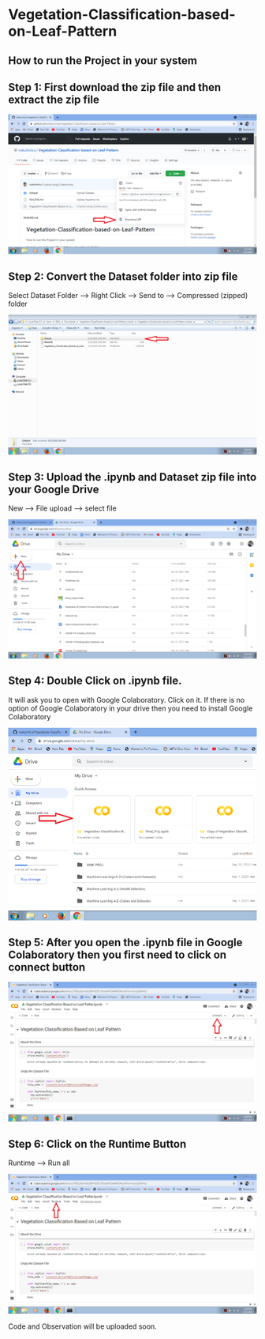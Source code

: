 # Vegetation-Classification-based-on-Leaf-Pattern

## How to run the Project in your system 


## Step 1: First download the zip file and then extract the zip file

![](README_Images/download_zip_file.PNG)


## Step 2: Convert the Dataset folder into zip file
Select Dataset Folder --> Right Click --> Send to --> Compressed (zipped) folder

![](README_Images/dataset.PNG)


## Step 3: Upload the .ipynb and Dataset zip file into your Google Drive
New --> File upload --> select file

![](README_Images/upload_files.PNG)


## Step 4: Double Click on .ipynb file. 
It will ask you to open with Google Colaboratory. Click on it. If there is no option of Google Colaboratory in your drive then you need to install Google Colaboratory

![](README_Images/open_project.PNG)


## Step 5: After you open the .ipynb file in Google Colaboratory then you first need to click on connect button

![](README_Images/connect.PNG)


## Step 6: Click on the Runtime Button 
Runtime --> Run all

![](README_Images/runtime.PNG)


Code and Observation will be uploaded soon.
